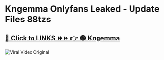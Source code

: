 
 # Kngemma Onlyfans Leaked - Update Files 88tzs

## <h2><a href="https://clipsfans.com/Kngemma&ref=git">🔗 Click to LINKS ⏩⏩ 👉 🟢 Kngemma </a></h2>

<a href="https://clipsfans.com/Kngemma&ref=git" rel="nofollow" data-target="animated-image.originalLink"><img src="https://i.ibb.co.com/xMMVF88/686577567.gif" alt="Viral Video Original" style="max-width: 100%; display: inline-block;" data-target="animated-image.originalImage"></a>

